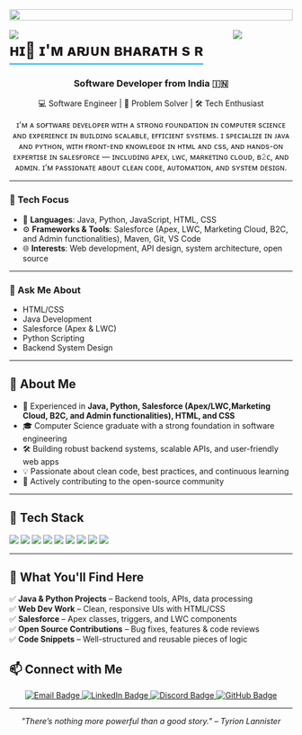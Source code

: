 
 <img src="https://i.imgur.com/dBaSKWF.gif" height="20" width="100%">
<div style="position: fixed; top: 0; left: 0; width: 100%; display: flex; justify-content: center; align-items: flex-start; z-index: 9999;">
  <img src="dd-ezgif.com-video-to-gif-converter.gif" alt="Animated GIF" style=" height: 00PX; width: 1200px">
</div>



<img align="left" src="https://user-images.githubusercontent.com/65187002/144930161-2f783401-8d27-4fdf-a2f7-cc0ba32f1f1f.gif" width="21%" style="display:inline;"><img align="right" src="https://user-images.githubusercontent.com/65187002/144930161-2f783401-8d27-4fdf-a2f7-cc0ba32f1f1f.gif" width="21%" style="display:inline;">
<div align="center" style="display: inline-block; border-bottom: 3px solid #4FC3F7; padding-bottom: 5px;">
  <h1 style="margin: 0;">ʜɪ👋 ɪ'ᴍ ᴀʀᴊᴜɴ ʙʜᴀʀᴀᴛʜ s ʀ</h1>
</div>
<h3 align="center">Software Developer from India 🇮🇳</h3>

<p align="center">
💻 Software Engineer | 🚀 Problem Solver | 🛠️ Tech Enthusiast
</p>

<p align="center">
ɪ'ᴍ ᴀ sᴏғᴛᴡᴀʀᴇ ᴅᴇᴠᴇʟᴏᴘᴇʀ ᴡɪᴛʜ ᴀ sᴛʀᴏɴɢ ғᴏᴜɴᴅᴀᴛɪᴏɴ ɪɴ ᴄᴏᴍᴘᴜᴛᴇʀ sᴄɪᴇɴᴄᴇ ᴀɴᴅ ᴇxᴘᴇʀɪᴇɴᴄᴇ ɪɴ ʙᴜɪʟᴅɪɴɢ sᴄᴀʟᴀʙʟᴇ, ᴇғғɪᴄɪᴇɴᴛ sʏsᴛᴇᴍs. ɪ sᴘᴇᴄɪᴀʟɪᴢᴇ ɪɴ ᴊᴀᴠᴀ ᴀɴᴅ ᴘʏᴛʜᴏɴ, ᴡɪᴛʜ ғʀᴏɴᴛ-ᴇɴᴅ ᴋɴᴏᴡʟᴇᴅɢᴇ ɪɴ ʜᴛᴍʟ ᴀɴᴅ ᴄss, ᴀɴᴅ ʜᴀɴᴅs-ᴏɴ ᴇxᴘᴇʀᴛɪsᴇ ɪɴ sᴀʟᴇsғᴏʀᴄᴇ — ɪɴᴄʟᴜᴅɪɴɢ ᴀᴘᴇx, ʟᴡᴄ, ᴍᴀʀᴋᴇᴛɪɴɢ ᴄʟᴏᴜᴅ, ʙ𝟸ᴄ, ᴀɴᴅ ᴀᴅᴍɪɴ. ɪ’ᴍ ᴘᴀssɪᴏɴᴀᴛᴇ ᴀʙᴏᴜᴛ ᴄʟᴇᴀɴ ᴄᴏᴅᴇ, ᴀᴜᴛᴏᴍᴀᴛɪᴏɴ, ᴀɴᴅ sʏsᴛᴇᴍ ᴅᴇsɪɢɴ.
</p>

---

### 🔧 Tech Focus

- 🧠 **Languages**: Java, Python, JavaScript, HTML, CSS  
- ⚙️ **Frameworks & Tools**: Salesforce (Apex, LWC, Marketing Cloud, B2C, and Admin functionalities), Maven, Git, VS Code  
- 🌐 **Interests**: Web development, API design, system architecture, open source  

---

### 💬 Ask Me About

+ HTML/CSS
+ Java Development
+ Salesforce (Apex & LWC)
+ Python Scripting
+ Backend System Design

 
</p>

---

## 🧩 About Me

- 🧠 Experienced in <strong>Java, Python, Salesforce (Apex/LWC,Marketing Cloud, B2C, and Admin functionalities), HTML, and CSS</strong>
- 🎓 Computer Science graduate with a strong foundation in software engineering
- 🛠️ Building robust backend systems, scalable APIs, and user-friendly web apps
- 💡 Passionate about clean code, best practices, and continuous learning
- 🌟 Actively contributing to the open-source community

---

## 🚀 Tech Stack

<p align="left">
  <img src="https://img.shields.io/badge/Java-%23ED8B00.svg?style=for-the-badge&logo=java&logoColor=white" />
  <img src="https://img.shields.io/badge/Python-%2314354C.svg?style=for-the-badge&logo=python&logoColor=white" />
  <img src="https://img.shields.io/badge/Salesforce-00A1E0?style=for-the-badge&logo=salesforce&logoColor=white" />
  <img src="https://img.shields.io/badge/HTML5-E34F26?style=for-the-badge&logo=html5&logoColor=white" />
  <img src="https://img.shields.io/badge/CSS3-1572B6?style=for-the-badge&logo=css3&logoColor=white" />
  <img src="https://img.shields.io/badge/JavaScript-F7DF1E?style=for-the-badge&logo=javascript&logoColor=black" />
  <img src="https://img.shields.io/badge/Git-F05032?style=for-the-badge&logo=git&logoColor=white" />
  <img src="https://img.shields.io/badge/VSCode-007ACC?style=for-the-badge&logo=visualstudiocode&logoColor=white" />
  <img src="https://img.shields.io/badge/Linux-FCC624?style=for-the-badge&logo=linux&logoColor=black" />
</p>

---

## 📌 What You'll Find Here

✅ <strong>Java & Python Projects</strong> – Backend tools, APIs, data processing  
✅ <strong>Web Dev Work</strong> – Clean, responsive UIs with HTML/CSS  
✅ <strong>Salesforce</strong> – Apex classes, triggers, and LWC components  
✅ <strong>Open Source Contributions</strong> – Bug fixes, features & code reviews  
✅ <strong>Code Snippets</strong> – Well-structured and reusable pieces of logic  


## 📫 Connect with Me

<p align="center">
  <a href="mailto:your-arjun200118bharath@gmail.com">
    <img src="https://img.shields.io/badge/Email-D14836?style=for-the-badge&logo=gmail&logoColor=white" alt="Email Badge" />
  </a>
  <a href="https://www.linkedin.com/in/arjun-bharath-99150422a/">
    <img src="https://img.shields.io/badge/LinkedIn-0077B5?style=for-the-badge&logo=linkedin&logoColor=white" alt="LinkedIn Badge" />
  </a>
  <a href="https://discord.com/users/its.me.arjun">
    <img src="https://img.shields.io/badge/Discord-5865F2?style=for-the-badge&logo=discord&logoColor=white" alt="Discord Badge" />
  </a>
 <a href="https://github.com/arjunnbharath">
    <img src="https://img.shields.io/badge/GitHub-100000?style=for-the-badge&logo=github&logoColor=white" alt="GitHub Badge" />
  </a>
  </a>
</p>

---

<p align="center">
<em>"There’s nothing more powerful than a good story." – Tyrion Lannister</em>
</p>







